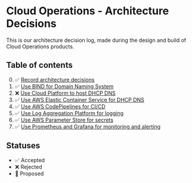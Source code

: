 # Cloud Operations - Architecture Decisions

This is our architecture decision log, made during the design and build of Cloud Operations products.

## Table of contents
0. ✅ [Record architecture decisions](000-record-architecture-decisions.md)
1. ✅ [Use BIND for Domain Naming System](001-use-bind-for-device-domain-naming-system.md)
2. ❌ [Use Cloud Platform to host DHCP DNS](002-use-cloud-platform-to-host-dhcp-dns.md)
3. ✅  [Use AWS Elastic Container Service for DHCP DNS](003-use-aws-elastic-container-service-for-dhcp-dns.md)
4. ✅ [Use AWS CodePipelines for CI/CD](004-use-aws-codepiplines-for-cicd.md)
5.  ✅ [Use Log Aggregation Platform for logging](005-use-log-aggregration-platform-for-logging.md)
6.  ✅ [Use AWS Parameter Store for secrets](006-use-aws-parameter-store-for-secrets.md)
7.  ✅ [Use Prometheus and Grafana for monitoring and alerting](007-use-prometheus-and-grafana-for-metrics-alerting.md)

## Statuses
- ✅ Accepted
- ❌ Rejected
- 🤔 Proposed
